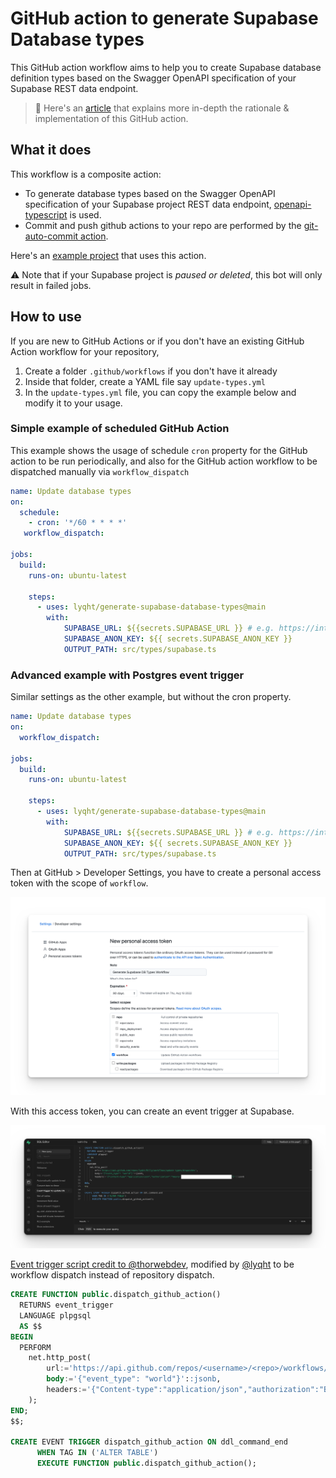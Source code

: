 # GitHub action to generate Supabase Database types

This GitHub action workflow aims to help you to create Supabase database definition types based on the Swagger OpenAPI specification of your Supabase REST data endpoint.

> 🔖 Here's an [article](https://blog.esteetey.dev/how-to-create-and-test-a-github-action-that-generates-types-from-supabase-database#heading-how-to-create-the-github-workflow) that explains more in-depth the rationale & implementation of this GitHub action.
## What it does

This workflow is a composite action:

- To generate database types based on the Swagger OpenAPI specification of your Supabase project REST data endpoint, [openapi-typescript](https://github.com/drwpow/openapi-typescript) is used.
- Commit and push github actions to your repo are performed by the [git-auto-commit action](https://github.com/stefanzweifel/git-auto-commit-action).

Here's an [example project](https://github.com/lyqht/Billy) that uses this action.

:warning: Note that if your Supabase project is _paused or deleted_, this bot will only result in failed jobs.

## How to use

If you are new to GitHub Actions or if you don't have an existing GitHub Action workflow for your repository,

1. Create a folder `.github/workflows` if you don't have it already 
2. Inside that folder, create a YAML file say `update-types.yml`
3. In the `update-types.yml` file, you can copy the example below and modify it to your usage.

### Simple example of scheduled GitHub Action

This example shows the usage of schedule `cron` property for the GitHub action to be run periodically, and also for the GitHub action workflow to be dispatched manually via `workflow_dispatch`

```yml
name: Update database types
on:
  schedule:
    - cron: '*/60 * * * *'
   workflow_dispatch:

jobs:
  build:
    runs-on: ubuntu-latest

    steps:
      - uses: lyqht/generate-supabase-database-types@main
        with:
            SUPABASE_URL: ${{secrets.SUPABASE_URL }} # e.g. https://interestingproject.supabase.co
            SUPABASE_ANON_KEY: ${{ secrets.SUPABASE_ANON_KEY }}
            OUTPUT_PATH: src/types/supabase.ts
```

### Advanced example with Postgres event trigger

Similar settings as the other example, but without the cron property.

```yml
name: Update database types
on:
  workflow_dispatch:

jobs:
  build:
    runs-on: ubuntu-latest

    steps:
      - uses: lyqht/generate-supabase-database-types@main
        with:
            SUPABASE_URL: ${{secrets.SUPABASE_URL }} # e.g. https://interestingproject.supabase.co
            SUPABASE_ANON_KEY: ${{ secrets.SUPABASE_ANON_KEY }}
            OUTPUT_PATH: src/types/supabase.ts
```

Then at GitHub > Developer Settings, you have to create a personal access token with the scope of `workflow`.

![](./screenshots/personal-access-token-screenshot.png)

With this access token, you can create an event trigger at Supabase.

![](./screenshots/event-trigger-sql-in-supabase.png)

[Event trigger script credit to @thorwebdev](https://github.com/lyqht/generate-supabase-db-types-github-action/issues/1), modified by [@lyqht](https://github.com/lyqht) to be workflow dispatch instead of repository dispatch.

```sql
CREATE FUNCTION public.dispatch_github_action()
  RETURNS event_trigger
  LANGUAGE plpgsql
  AS $$
BEGIN
  PERFORM
    net.http_post(
        url:='https://api.github.com/repos/<username>/<repo>/workflows/<workflow>/dispatches',
        body:='{"event_type": "world"}'::jsonb,
        headers:='{"Content-type":"application/json","authorization":"Bearer <TOKEN>"}'::jsonb
    );
END;
$$;

CREATE EVENT TRIGGER dispatch_github_action ON ddl_command_end 
      WHEN TAG IN ('ALTER TABLE') 
      EXECUTE FUNCTION public.dispatch_github_action();
```